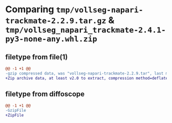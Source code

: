# Comparing `tmp/vollseg-napari-trackmate-2.2.9.tar.gz` & `tmp/vollseg_napari_trackmate-2.4.1-py3-none-any.whl.zip`

## filetype from file(1)

```diff
@@ -1 +1 @@
-gzip compressed data, was "vollseg-napari-trackmate-2.2.9.tar", last modified: Mon Jul  3 18:49:34 2023, max compression
+Zip archive data, at least v2.0 to extract, compression method=deflate
```

## filetype from diffoscope

```diff
@@ -1 +1 @@
-GzipFile
+ZipFile
```

